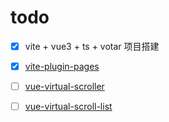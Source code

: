 # todo

- [x] vite + vue3 + ts + votar 项目搭建
- [x] [vite-plugin-pages](https://github.com/hannoeru/vite-plugin-pages)
- [ ] [vue-virtual-scroller](https://github.com/Akryum/vue-virtual-scroller)
- [ ] [vue-virtual-scroll-list](https://github.com/tangbc/vue-virtual-scroll-list)

